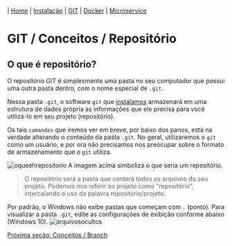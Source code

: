 | [Home](/handson_microservice) | [Instalação](/handson_microservice/instalacao) | [GIT](/handson_microservice/git) | [Docker](/handson_microservice/docker) | [Microservice](/handson_microservice/microservice)

# GIT / Conceitos / Repositório

## O que é repositório?

O repositório GIT é simplesmente uma pasta no seu computador que possui uma outra pasta dentro, com o nome especial de `.git`. 

Nessa pasta `.git`, o software `git` que [instalamos](../../instalacao) armazenará em uma estrutura de dados própria as informações que ele precisa para você utilizá-lo em seu projeto (repositório). 

Os tais `comandos` que iremos ver em breve, por baixo dos panos, está na verdade alterando o conteúdo da pasta `.git`. No geral, utilizaremos o `git` como um usuário, e por ora não precisamos nos preocupar sobre o formato de armazenamento que o `git` utiliza.

![oqueehrepositorio](https://user-images.githubusercontent.com/18057391/91791424-7de09900-ebe9-11ea-9cc8-298a978d3774.PNG)
A imagem acima simboliza o que seria um repositório.


> O repositório será a pasta que conterá todos os arquivos do seu projeto. Podemos nos referir ao projeto como "repositório", intercalando o uso da palavra repositório/projeto.

Por padrão, o Windows não exibe pastas que começam com `.` (ponto). Para visualizar a pasta `.git`, edite as configurações de exibição conforme abaixo (Windows 10).
![arquivosocultos](https://user-images.githubusercontent.com/18057391/91791238-00b52400-ebe9-11ea-998f-66618c32ebc6.PNG)



[Próxima seção: Conceitos / Branch](branch.md)